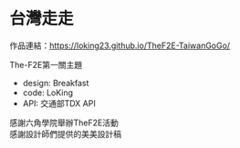# 台灣走走
作品連結：https://loking23.github.io/TheF2E-TaiwanGoGo/

The-F2E第一關主題
- design: Breakfast
- code: LoKing
- API: 交通部TDX API


感謝六角學院舉辦TheF2E活動 <br>
感謝設計師們提供的美美設計稿


